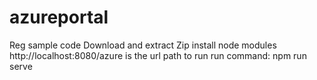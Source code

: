 # azureportal
Reg sample code
Download and extract Zip
install node modules
http://localhost:8080/azure is the url path to run
run command: npm run serve
